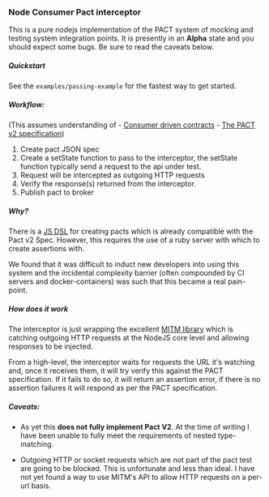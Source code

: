 ### Node Consumer Pact interceptor

This is a pure nodejs implementation of the PACT system of mocking and testing
system integration points. It is presently in an **Alpha** state and you
should expect some bugs. Be sure to read the caveats below.

##### Quickstart

See the `examples/passing-example` for the fastest way to get started.

##### Workflow:

(This assumes understanding of
    - [Consumer driven contracts](http://martinfowler.com/articles/consumerDrivenContracts.html)
    - [The PACT v2 specification](https://github.com/pact-foundation/pact-specification/tree/version-2))

1. Create pact JSON spec
2. Create a setState function to pass to the interceptor, the setState function typically send a request to the api under test.
3. Request will be intercepted as outgoing HTTP requests
4. Verify the response(s) returned from the interceptor.
5. Publish pact to broker

##### Why?

There is a [JS DSL](https://github.com/DiUS/pact-consumer-js-dsl) for creating pacts which
is already compatible with the Pact v2 Spec. However, this requires the use of a ruby
server with which to create assertions with.

We found that it was difficult to induct new developers into using this system and the
incidental complexity barrier (often compounded by CI servers and docker-containers)
was such that this became a real pain-point.

##### How does it work

The interceptor is just wrapping the excellent [MITM library](https://www.npmjs.com/package/mitm)
which is catching outgoing HTTP requests at the NodeJS core level and allowing
responses to be injected.

From a high-level, the interceptor waits for requests the URL it's watching and, once
it receives them, it will try verify this against the PACT specification. If it fails
to do so, it will return an assertion error, if there is no assertion failures it
will respond as per the PACT specification.

##### Caveats:

- As yet this **does not fully implement Pact V2**. At the time of writing I have been unable
 to fully meet the requirements of nested type-matching.

- Outgoing HTTP or socket requests which are not part of the pact test are going to be blocked.
This is unfortunate and less than ideal. I have not yet found a way to use MITM's API to allow
HTTP requests on a per-url basis.
